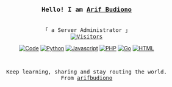 <h3 align="center"><samp>Hello! I am <b><a rel="nofollow noopener noreferrer" target="_blank" href="https://ragil000.github.io/rmy-portfolio-reactjs/">Arif Budiono</a></b></samp></h3>
<p align="center"><br>
  <samp>
    「 a Server Administrator 」<br>
    <a href="https://github.com/arifbudiono"> <img src="https://visitor-badge.laobi.icu/badge?page_id=arifbudiono" alt="Visitors"></a>
  </samp>
</p>
 <p align="center">
      <a href="https://github.com/arifbudiono?tab=repositories" target="_blank"><img alt="Code" src="https://img.shields.io/badge/-code-000000?style=flat-square&logo=Plex&logoColor=white"></a>
      <a href="https://github.com/arifbudiono?tab=repositories&language=python" target="_blank"><img alt="Python" src="https://img.shields.io/badge/-Python-3572A5?style=flat-square&logo=Python&logoColor=white"></a>
      <a href="https://github.com/ragil000?tab=repositories&language=javascript" target="_blank"><img alt="Javascript" src="https://img.shields.io/badge/-Javascript-f1e05a?style=flat-square&logo=Javascript&logoColor=white"></a>
      <a href="https://github.com/arifbudiono?tab=repositories&language=php" target="_blank"><img alt="PHP" src="https://img.shields.io/badge/PHP-777BB4?style=flat-square&logo=PHP&logoColor=white"></a>
      <a href="https://github.com/ragil000?tab=repositories&language=go" target="_blank"><img alt="Go" src="https://img.shields.io/badge/-Go-375eab?style=flat-square&logo=Go&logoColor=white"></a>
      <a href="https://github.com/ragil000?tab=repositories&language=html" target="_blank"><img alt="HTML" src="https://img.shields.io/badge/-HTML-E34F26?style=flat-square&logo=HTML5&logoColor=white"></a>
  <br>
  </p>
<br>
<samp>
  <p align="center">
    Keep learning, sharing and stay routing the world.
    <br>
    From <a href="https://github.com/arifbudiono/arifbudiono">arifbudiono</a>
  </p>
</samp>

